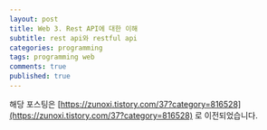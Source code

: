 ```yaml
---
layout: post
title: Web 3. Rest API에 대한 이해
subtitle: rest api와 restful api
categories: programming
tags: programming web
comments: true
published: true
---
```


해당 포스팅은 [https://zunoxi.tistory.com/37?category=816528](https://zunoxi.tistory.com/37?category=816528) 로 이전되었습니다.

<!--
## 개요
> `RestAPI` 가 무엇이고 어떻게 사용해야하는가?
  
- 목차
	- [`RestAPI란 무엇인가`]
	- [`Restful API?`]
  
## RestAPI란 무엇인가?
---
RestAPI는 Representational State Transfer의 약자이며 클라이언트(웹브라우저, 모바일)가 필요한 자원이 있을때, 서버에게 요청하는 방식을 정의한 API 디자인이다.
기본적으로 웹의 기존 기술과 HTTP 프로토콜을 그대로 활용하기 때문에 웹의 장점을 최대한 활용할 수 있는 아키텍처 스타일이다.

- HTTP Method인 `POST, GET, PUT, DELETE`를 통해 해당 자원에 대한 CRUD 매커니즘이 적용가능한 개념이라고 할 수 있다.
- CRUD(Create:생성(POST), Read:조회(GET), Update:수정(PUT), Delete:삭제(DELETE))

## Restful API?   
---
Restful API에 대한것은 명확하게 정의내려진것이 없으며, 일반적으로 REST 구조를 만족시키는 포맷을 Restful 하다고 이야기한다. 

## 간단한 RestAPI 서버 만들기
---
> spring 서버 설계
server 구성은 spring-boot와 mybatis(pom.xml에 의존성 주입필요)를 사용할 예정.
(구조는 MVC 형태로 설계)

1. controller 생성
![그림1](/assets/img/dev/web/restapi/spring1.jpg)

2. service 생성
![그림2](/assets/img/dev/web/restapi/service.jpg)

3. repository 생성
![그림3](/assets/img/dev/web/restapi/repo.jpg)

4. dto 생성
![그림4](/assets/img/dev/web/restapi/dto.jpg)

5. mybatis와 mysql 연동
![그림5](/assets/img/dev/web/restapi/mybatis.jpg)

![그림6](/assets/img/dev/web/restapi/sql.jpg)

## RestAPI 구조 확인
---

1. Front-end 개발단에서의 Restapi 직접 활용해보기
> `vue`를 이용해서 입력한 데이터를 바인딩해서 서버단으로 전송하게 구성
> 
![그림7](/assets/img/dev/web/restapi/vscode.png)

만들어진 프론트엔드 웹브라우저상에서 데이터를 입력
![그림8](/assets/img/dev/web/restapi/vue.jpg)

서버의 콘솔로그에 데이터가 정상적으로 들어온것을 확인
![그림9](/assets/img/dev/web/restapi/console.jpg)

2. Swagger를 활용한 Api-Document 확인

`swagger` : Rest API 서버가 어떤 spec을 가진 데이터를 주고받는지에 대한 확인이 가능하다. 
특히 간단한 설정으로 프로젝트에서 지정한 URL들을 HTML 화면으로 확인 할 수 있게 해준다.

> swagger-ui를 통해 api spec 확인
(pom.xml에 swagger 의존성 주입 필요)

![그림10](/assets/img/dev/web/restapi/swagger.jpg)

POST 요청으로 테스트해볼 데이터내용을 입력후 execute 
![그림11](/assets/img/dev/web/restapi/swagger2.jpg)

서버 콘솔에 데이터가 들어오는것을 확인
![그림12](/assets/img/dev/web/restapi/console2.jpg)

restapi에 대한 정리.
